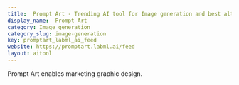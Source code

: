 ```yaml
---
title:  Prompt Art - Trending AI tool for Image generation and best alternatives
display_name:  Prompt Art
category: Image generation
category_slug: image-generation
key: promptart_labml_ai_feed
website: https://promptart.labml.ai/feed
layout: aitool
---
```


Prompt Art enables marketing graphic design.
